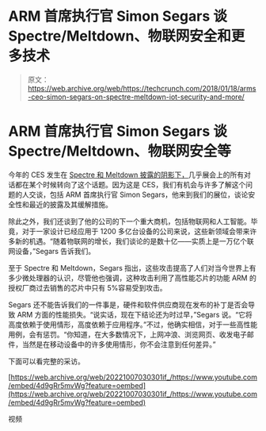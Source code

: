 # ARM 首席执行官 Simon Segars 谈 Spectre/Meltdown、物联网安全和更多技术

> 原文：<https://web.archive.org/web/https://techcrunch.com/2018/01/18/arms-ceo-simon-segars-on-spectre-meltdown-iot-security-and-more/>

# ARM 首席执行官 Simon Segars 谈 Spectre/Meltdown、物联网安全等

今年的 CES 发生在 [Spectre 和 Meltdown 披露的阴影下，](https://web.archive.org/web/20221007030301/https://beta.techcrunch.com/tag/meltdown-spectre/)几乎展会上的所有对话都在某个时候转向了这个话题。因为这是 CES，我们有机会与许多了解这个问题的人交谈，包括 ARM 首席执行官 Simon Segars，他来到我们的展位，谈论安全性和最近的披露及其缓解措施。

除此之外，我们还谈到了他的公司的下一个重大商机，包括物联网和人工智能。毕竟，对于一家设计已经应用于 1200 多亿台设备的公司来说，这些新领域会带来许多新的机遇。“随着物联网的增长，我们谈论的是数十亿——实质上是一万亿个联网设备，”Segars 告诉我们。

至于 Spectre 和 Meltdown，Segars 指出，这些攻击提高了人们对当今世界上有多少微处理器的认识，尽管他也强调，这种攻击利用了高性能芯片的功能 ARM 的授权厂商过去销售的芯片中只有 5%容易受到攻击。

Segars 还不能告诉我们的一件事是，硬件和软件供应商现在发布的补丁是否会导致 ARM 方面的性能损失。“说实话，现在下结论还为时过早，”Segars 说。“它将高度依赖于使用情形，高度依赖于应用程序。”不过，他确实相信，对于一些高性能用例，会有惩罚。“你知道，在大多数情况下，上网冲浪、浏览网页、收发电子邮件，当然是在移动设备中的许多使用情形，你不会注意到任何差异。”

下面可以看完整的采访。

[https://web.archive.org/web/20221007030301if_/https://www.youtube.com/embed/4d9gRr5mvWg?feature=oembed](https://web.archive.org/web/20221007030301if_/https://www.youtube.com/embed/4d9gRr5mvWg?feature=oembed)

视频